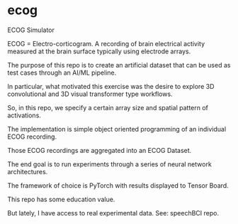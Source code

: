 # ecog
ECOG Simulator

ECOG = Electro-corticogram.  A recording of brain electrical activity measured at the brain surface typically using electrode arrays.

The purpose of this repo is to create an artificial dataset that can be used as test cases through an AI/ML pipeline.

In particular, what motivated this exercise was the desire to explore 3D convolutional and 3D visual transformer type workflows.

So, in this repo, we specify a certain array size and spatial pattern of activations.

The implementation is simple object oriented programming of an individual ECOG recording.

Those ECOG recordings are aggregated into an ECOG Dataset.

The end goal is to run experiments through a series of neural network architectures.

The framework of choice is PyTorch with results displayed to Tensor Board.

This repo has some education value.

But lately, I have access to real experimental data.  See: speechBCI repo.
